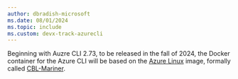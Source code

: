```yaml
---
author: dbradish-microsoft
ms.date: 08/01/2024
ms.topic: include
ms.custom: devx-track-azurecli
---
```


Beginning with Auzre CLI 2.73, to be released in the fall of 2024, the Docker container for the Azure CLI will be based on the [Azure Linux]() image, formally called [CBL-Mariner](https://mcr.microsoft.com/en-us/product/cbl-mariner/base/core/about).
